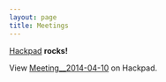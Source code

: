 ```yaml
---
layout: page
title: Meetings
---
```


[Hackpad][hackpad] **rocks!**

<script src="https://rmupap.hackpad.com/ktGpxXAdGKd.js"></script><noscript><div>View <a href="https://rmupap.hackpad.com/ktGpxXAdGKd">Meeting__2014-04-10</a> on Hackpad.</div></noscript>

[hackpad]: http://hackpad.com